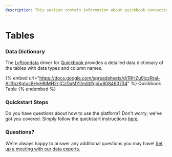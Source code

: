 ```yaml
---
description: This section contain information about quickbook connector tables information
---
```


# Tables

### Data Dictionary

The [Lyftrondata](https://www.lyftrondata.com/) driver for [Quickbook](https://www.lyftrondata.com/integration/finance-analytics/quickbook/)[ ](https://www.lyftrondata.com/integration/quickbook/)provides a detailed data dictionary of the tables with data types and column names.



{% embed url="https://docs.google.com/spreadsheets/d/1RHZu9iczRral-All3bzKgtusBHyH8IMH2rjlCzDaMYI/edit#gid=808463734" %}
Quickbook Table
{% endembed %}

### Quickstart Steps

Do you have questions about how to use the platform? Don't worry; we've got you covered. Simply follow the quickstart instructions [here](../).

### Questions? <a href="#questions" id="questions"></a>

We're always happy to answer any additional questions you may have! [Set up a meeting with our data experts.](https://www.lyftrondata.com/book-a-meeting/)
